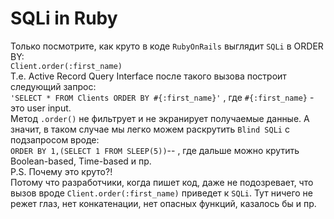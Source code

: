 # SQLi in Ruby

Только посмотрите, как круто в коде `RubyOnRails` выглядит `SQLi` в ORDER BY:\
`Client.order(:first_name)`\
Т.е. Active Record Query Interface после такого вызова построит следующий запрос:\
`'SELECT * FROM Clients ORDER BY #{:first_name}'` , где `#{:first_name}` - это user input.\
Метод `.order()` не фильтрует и не экранирует получаемые данные. А значит, в таком случае мы легко можем раскрутить `Blind SQLi` c подзапросом вроде:\
`ORDER BY 1,(SELECT 1 FROM SLEEP(5))`-- , где дальше можно крутить Boolean-based, Time-based и пр.\
P.S. Почему это круто?!\
Потому что разработчики, когда пишет код, даже не подозревает, что вызов вроде `Client.order(:first_name)` приведет к `SQLi`. Тут ничего не режет глаз, нет конкатенации, нет опасных функций, казалось бы и пр.
